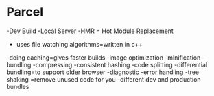 # Parcel

-Dev Build
-Local Server
-HMR = Hot Module Replacement

- uses file watching algorithms=written in c++

-doing caching=gives faster builds
-image optimization
-minification
-bundling
-compressing
-consistent hashing
-code splitting
-differential bundling=to support older browser
-diagnostic
-error handling
-tree shaking =remove unused code for you
-different dev and production bundles